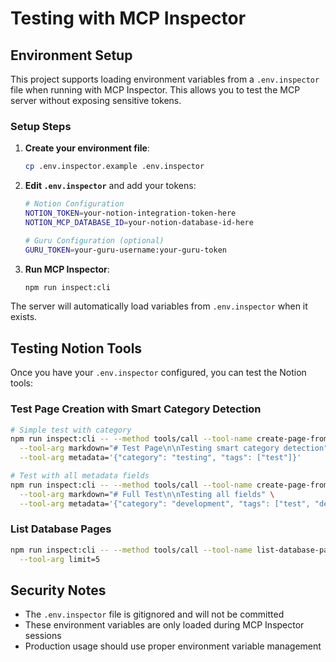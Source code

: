 # Testing with MCP Inspector

## Environment Setup

This project supports loading environment variables from a `.env.inspector` file when running with MCP Inspector. This allows you to test the MCP server without exposing sensitive tokens.

### Setup Steps

1. **Create your environment file**:
   ```bash
   cp .env.inspector.example .env.inspector
   ```

2. **Edit `.env.inspector`** and add your tokens:
   ```bash
   # Notion Configuration
   NOTION_TOKEN=your-notion-integration-token-here
   NOTION_MCP_DATABASE_ID=your-notion-database-id-here
   
   # Guru Configuration (optional)
   GURU_TOKEN=your-guru-username:your-guru-token
   ```

3. **Run MCP Inspector**:
   ```bash
   npm run inspect:cli
   ```

The server will automatically load variables from `.env.inspector` when it exists.

## Testing Notion Tools

Once you have your `.env.inspector` configured, you can test the Notion tools:

### Test Page Creation with Smart Category Detection
```bash
# Simple test with category
npm run inspect:cli -- --method tools/call --tool-name create-page-from-markdown \
  --tool-arg markdown="# Test Page\n\nTesting smart category detection" \
  --tool-arg metadata='{"category": "testing", "tags": ["test"]}'

# Test with all metadata fields
npm run inspect:cli -- --method tools/call --tool-name create-page-from-markdown \
  --tool-arg markdown="# Full Test\n\nTesting all fields" \
  --tool-arg metadata='{"category": "development", "tags": ["test", "demo"], "description": "Test page", "status": "draft"}'
```

### List Database Pages
```bash
npm run inspect:cli -- --method tools/call --tool-name list-database-pages \
  --tool-arg limit=5
```

## Security Notes

- The `.env.inspector` file is gitignored and will not be committed
- These environment variables are only loaded during MCP Inspector sessions
- Production usage should use proper environment variable management